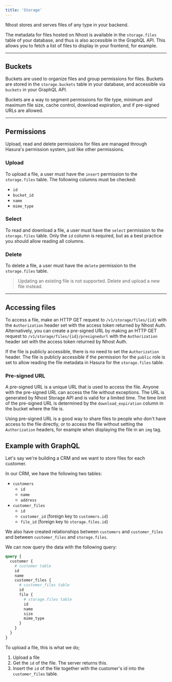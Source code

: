 ```yaml
---
title: 'Storage'
---
```


Nhost stores and serves files of any type in your backend.

The metadata for files hosted on Nhost is available in the `storage.files` table of your database, and thus is also accessible in the GraphQL API. This allows you to fetch a list of files to display in your frontend, for example.

---

## Buckets

Buckets are used to organize files and group permissions for files. Buckets are stored in the `storage.buckets` table in your database, and accessible via `buckets` in your GraphQL API.

Buckets are a way to segment permissions for file type, minimum and maximum file size, cache control, download expiration, and if pre-signed URLs are allowed.

---

## Permissions

Upload, read and delete permissions for files are managed through Hasura's permission system, just like other permissions.

### Upload

To upload a file, a user must have the `insert` permission to the `storage.files` table. The following columns must be checked:

- `id`
- `bucket_id`
- `name`
- `mime_type`

### Select

To read and download a file, a user must have the `select` permission to the `storage.files` table. Only the `id` column is required, but as a best practice you should allow reading all columns.

### Delete

To delete a file, a user must have the `delete` permission to the `storage.files` table.

> Updating an existing file is not supported. Delete and upload a new file instead.

---

## Accessing files

To access a file, make an HTTP GET request to `/v1/storage/files/{id}` with the `Authorization` header set with the access token returned by Nhost Auth. Alternatively, you can create a pre-signed URL by making an HTTP GET request to `/v1/storage/files/{id}/presignedurl` with the `Authorization` header set with the access token returned by Nhost Auth.

If the file is publicly accessible, there is no need to set the `Authorization` header. The file is publicly accessible if the permission for the `public` role is set to allow reading the file metadata in Hasura for the `storage.files` table.

### Pre-signed URL

A pre-signed URL is a unique URL that is used to access the file. Anyone with the pre-signed URL can access the file without exceptions. The URL is generated by Nhost Storage API and is valid for a limited time. The time limit of the pre-signed URL is determined by the `download_expiration` column in the bucket where the file is.

Using pre-signed URL is a good way to share files to people who don't have access to the file directly, or to access the file without setting the `Authorization` headers, for example when displaying the file in an `img` tag.

## Example with GraphQL

Let's say we're building a CRM and we want to store files for each customer.

In our CRM, we have the following two tables:

- `customers`
  - `id`
  - `name`
  - `address`
- `customer_files`
  - `id`
  - `customer_id` (foreign key to `customers.id`)
  - `file_id` (foreign key to `storage.files.id`)

We also have created relationships between `customers` and `customer_files` and between `customer_files` and `storage.files`.

We can now query the data with the following query:

```graphql
query {
  customer {
    # customer table
    id
    name
    customer_files {
      # customer_files table
      id
      file {
        # storage.files table
        id
        name
        size
        mime_type
      }
    }
  }
}
```

To upload a file, this is what we do;

1. Upload a file
2. Get the `id` of the file. The server returns this.
3. Insert the `id` of the file together with the customer's id into the `customer_files` table.
